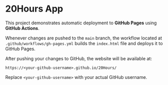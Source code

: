 # 20Hours App

This project demonstrates automatic deployment to **GitHub Pages** using **GitHub Actions**.

Whenever changes are pushed to the `main` branch, the workflow located at `.github/workflows/gh-pages.yml` builds the `index.html` file and deploys it to GitHub Pages.

After pushing your changes to GitHub, the website will be available at:

```
https://<your-github-username>.github.io/20Hours/
```

Replace `<your-github-username>` with your actual GitHub username.
